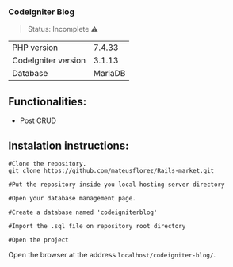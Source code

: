 ### CodeIgniter Blog
> Status: Incomplete ⚠️

<table>
  <tr>
    <td>PHP version</td>
    <td>
      7.4.33
    </td>
  </tr>
  <tr>
    <td>CodeIgniter version</td>
    <td>
       3.1.13
    </td>
  </tr>
  <tr>
    <td>Database</td>
    <td>
      MariaDB
    </td>
  </tr>
</table>

## Functionalities:
+ Post CRUD

## Instalation instructions:
```
#Clone the repository.
git clone https://github.com/mateusflorez/Rails-market.git

#Put the repository inside you local hosting server directory

#Open your database management page.

#Create a database named 'codeigniterblog'

#Import the .sql file on repository root directory

#Open the project
```
Open the browser at the address `localhost/codeigniter-blog/`.
